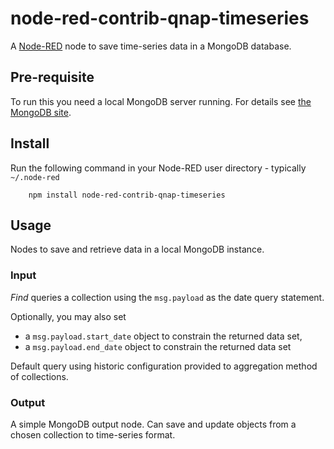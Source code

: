 node-red-contrib-qnap-timeseries
=====================

A <a href="http://nodered.org" target="_new">Node-RED</a> node to save time-series data in a MongoDB database.


Pre-requisite
-------------

To run this you need a local MongoDB server running. For details see
<a href="https://www.mongodb.org/" target="_new">the MongoDB site</a>.

Install
-------

Run the following command in your Node-RED user directory - typically `~/.node-red`

        npm install node-red-contrib-qnap-timeseries


Usage
-----

Nodes to save and retrieve data in a local MongoDB instance.

### Input

*Find* queries a collection using the `msg.payload` as the date query statement.

Optionally, you may also set

- a `msg.payload.start_date` object to constrain the returned data set,
- a `msg.payload.end_date` object to constrain the returned data set

Default query using historic configuration provided to aggregation method of collections.


### Output

A simple MongoDB output node. Can save and update objects from a chosen collection to time-series format.